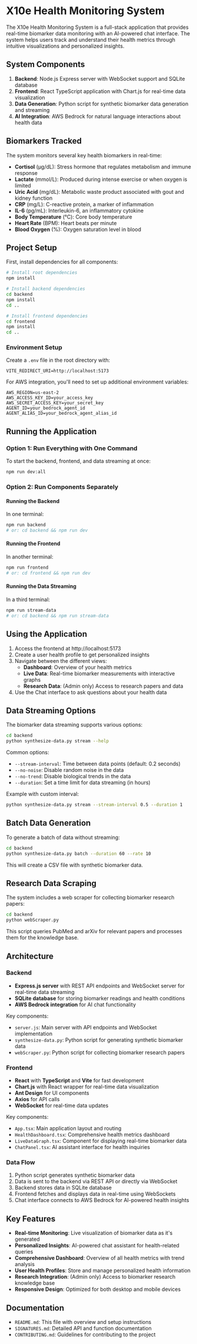 # X10e Health Monitoring System

The X10e Health Monitoring System is a full-stack application that provides real-time biomarker data monitoring with an AI-powered chat interface. The system helps users track and understand their health metrics through intuitive visualizations and personalized insights.

## System Components

1. **Backend**: Node.js Express server with WebSocket support and SQLite database
2. **Frontend**: React TypeScript application with Chart.js for real-time data visualization
3. **Data Generation**: Python script for synthetic biomarker data generation and streaming
4. **AI Integration**: AWS Bedrock for natural language interactions about health data

## Biomarkers Tracked

The system monitors several key health biomarkers in real-time:

- **Cortisol** (μg/dL): Stress hormone that regulates metabolism and immune response
- **Lactate** (mmol/L): Produced during intense exercise or when oxygen is limited
- **Uric Acid** (mg/dL): Metabolic waste product associated with gout and kidney function
- **CRP** (mg/L): C-reactive protein, a marker of inflammation
- **IL-6** (pg/mL): Interleukin-6, an inflammatory cytokine
- **Body Temperature** (°C): Core body temperature
- **Heart Rate** (BPM): Heart beats per minute
- **Blood Oxygen** (%): Oxygen saturation level in blood

## Project Setup

First, install dependencies for all components:

```bash
# Install root dependencies
npm install

# Install backend dependencies
cd backend
npm install
cd ..

# Install frontend dependencies
cd frontend
npm install
cd ..
```

### Environment Setup

Create a `.env` file in the root directory with:

```
VITE_REDIRECT_URI=http://localhost:5173
```

For AWS integration, you'll need to set up additional environment variables:
```
AWS_REGION=us-east-2
AWS_ACCESS_KEY_ID=your_access_key
AWS_SECRET_ACCESS_KEY=your_secret_key
AGENT_ID=your_bedrock_agent_id
AGENT_ALIAS_ID=your_bedrock_agent_alias_id
```

## Running the Application

### Option 1: Run Everything with One Command

To start the backend, frontend, and data streaming at once:

```bash
npm run dev:all
```

### Option 2: Run Components Separately

#### Running the Backend

In one terminal:

```bash
npm run backend
# or: cd backend && npm run dev
```

#### Running the Frontend

In another terminal:

```bash
npm run frontend
# or: cd frontend && npm run dev
```

#### Running the Data Streaming

In a third terminal:

```bash
npm run stream-data
# or: cd backend && npm run stream-data
```

## Using the Application

1. Access the frontend at http://localhost:5173
2. Create a user health profile to get personalized insights
3. Navigate between the different views:
   - **Dashboard**: Overview of your health metrics
   - **Live Data**: Real-time biomarker measurements with interactive graphs
   - **Research Data**: (Admin only) Access to research papers and data
4. Use the Chat interface to ask questions about your health data

## Data Streaming Options

The biomarker data streaming supports various options:

```bash
cd backend
python synthesize-data.py stream --help
```

Common options:
- `--stream-interval`: Time between data points (default: 0.2 seconds)
- `--no-noise`: Disable random noise in the data
- `--no-trend`: Disable biological trends in the data
- `--duration`: Set a time limit for data streaming (in hours)

Example with custom interval:
```bash
python synthesize-data.py stream --stream-interval 0.5 --duration 1
```

## Batch Data Generation

To generate a batch of data without streaming:

```bash
cd backend
python synthesize-data.py batch --duration 60 --rate 10
```

This will create a CSV file with synthetic biomarker data.

## Research Data Scraping

The system includes a web scraper for collecting biomarker research papers:

```bash
cd backend
python webScraper.py
```

This script queries PubMed and arXiv for relevant papers and processes them for the knowledge base.

## Architecture

### Backend

- **Express.js server** with REST API endpoints and WebSocket server for real-time data streaming
- **SQLite database** for storing biomarker readings and health conditions
- **AWS Bedrock integration** for AI chat functionality

Key components:
- `server.js`: Main server with API endpoints and WebSocket implementation
- `synthesize-data.py`: Python script for generating synthetic biomarker data
- `webScraper.py`: Python script for collecting biomarker research papers

### Frontend

- **React** with **TypeScript** and **Vite** for fast development
- **Chart.js** with React wrapper for real-time data visualization
- **Ant Design** for UI components
- **Axios** for API calls
- **WebSocket** for real-time data updates

Key components:
- `App.tsx`: Main application layout and routing
- `HealthDashboard.tsx`: Comprehensive health metrics dashboard
- `LiveDataGraph.tsx`: Component for displaying real-time biomarker data
- `ChatPanel.tsx`: AI assistant interface for health inquiries

### Data Flow

1. Python script generates synthetic biomarker data
2. Data is sent to the backend via REST API or directly via WebSocket
3. Backend stores data in SQLite database
4. Frontend fetches and displays data in real-time using WebSockets
5. Chat interface connects to AWS Bedrock for AI-powered health insights

## Key Features

- **Real-time Monitoring**: Live visualization of biomarker data as it's generated
- **Personalized Insights**: AI-powered chat assistant for health-related queries
- **Comprehensive Dashboard**: Overview of all health metrics with trend analysis
- **User Health Profiles**: Store and manage personalized health information
- **Research Integration**: (Admin only) Access to biomarker research knowledge base
- **Responsive Design**: Optimized for both desktop and mobile devices

## Documentation

- `README.md`: This file with overview and setup instructions
- `SIGNATURES.md`: Detailed API and function documentation
- `CONTRIBUTING.md`: Guidelines for contributing to the project